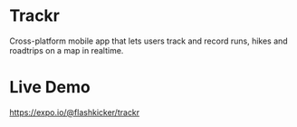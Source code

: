 # Trackr
Cross-platform mobile app that lets users track and record runs, hikes and roadtrips on a map in realtime.

# Live Demo
https://expo.io/@flashkicker/trackr
